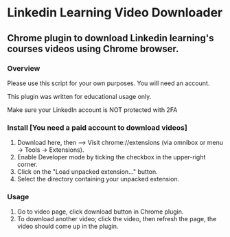 # Linkedin Learning Video Downloader


## Chrome plugin to download Linkedin learning's courses videos using Chrome browser.


### Overview

Please use this script for your own purposes. You will need an account.

This plugin was written for educational usage only.

Make sure your LinkedIn account is NOT protected with 2FA

### Install [You need a paid account to download videos]

1. Download here, then --> Visit chrome://extensions (via omnibox or menu -> Tools -> Extensions).
2. Enable Developer mode by ticking the checkbox in the upper-right corner.
3. Click on the "Load unpacked extension..." button.
4. Select the directory containing your unpacked extension.

### Usage
1. Go to video page, click download button in Chrome plugin.
2. To download another video; click the video, then refresh the page, the video should come up in the plugin.

